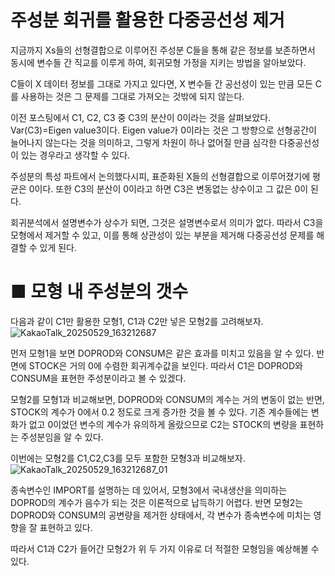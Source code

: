 # 주성분 회귀를 활용한 다중공선성 제거

지금까지 Xs들의 선형결합으로 이루어진 주성분 C들을 통해 
같은 정보를 보존하면서 동시에 변수들 간 직교를 이루게 하여, 회귀모형 가정을 지키는 방법을 알아보았다.

C들이 X 데이터 정보를 그대로 가지고 있다면, X 변수들 간 공선성이 있는 만큼 모든 C를 사용하는 것은 
그 문제를 그대로 가져오는 것밖에 되지 않는다. 

이전 포스팅에서 C1, C2, C3 중 C3의 분산이 0이라는 것을 살펴보았다. Var(C3)=Eigen value3이다.
Eigen value가 0이라는 것은 그 방향으로 선형공간이 늘어나지 않는다는 것을 의미하고, 
그렇게 차원이 하나 없어질 만큼 심각한 다중공선성이 있는 경우라고 생각할 수 있다. 

주성분의 특성 파트에서 논의했다시피, 표준화된 X들의 선형결합으로 이루어졌기에 평균은 0이다. 또한 C3의 분산이 0이라고 하면
C3은 변동없는 상수이고 그 값은 0이 된다. 

회귀분석에서 설명변수가 상수가 되면, 그것은 설명변수로서 의미가 없다. 
따라서 C3을 모형에서 제거할 수 있고, 이를 통해 상관성이 있는 부분을 제거해 다중공선성 문제를 해결할 수 있게 된다. 

# ■ 모형 내 주성분의 갯수

다음과 같이 C1만 활용한 모형1, C1과 C2만 넣은 모형2를 고려해보자.
![KakaoTalk_20250529_163212687](https://github.com/user-attachments/assets/326c3639-0070-46bb-8400-ec68acae740b)

먼저 모형1을 보면 DOPROD와 CONSUM은 같은 효과를 미치고 있음을 알 수 있다. 반면에 STOCK은 거의 0에 수렴한 회귀계수값을 보인다. 
따라서 C1은 DOPROD와 CONSUM을 표현한 주성분이라고 볼 수 있겠다. 

모형2를 모형1과 비교해보면, DOPROD와 CONSUM의 계수는 거의 변동이 없는 반면, STOCK의 계수가 0에서 0.2 정도로 크게 증가한 것을 볼 수 있다. 
기존 계수들에는 변화가 없고 0이었던 변수의 계수가 유의하게 올랐으므로 C2는 STOCK의 변량을 표현하는 주성분임을 알 수 있다. 

이번에는 모형2를 C1,C2,C3를 모두 포함한 모형3과 비교해보자.
![KakaoTalk_20250529_163212687_01](https://github.com/user-attachments/assets/52ec26b8-4457-47b3-8e39-26b7fe51b505)

종속변수인 IMPORT를 설명하는 데 있어서, 모형3에서 국내생산을 의미하는 DOPROD의 계수가 음수가 되는 것은 이론적으로 납득하기 어렵다. 
반면 모형2는 DOPROD와 CONSUM의 공변량을 제거한 상태에서, 각 변수가 종속변수에 미치는 영향을 잘 표현하고 있다. 

따라서 C1과 C2가 들어간 모형2가 위 두 가지 이유로 더 적절한 모형임을 예상해볼 수 있다. 


